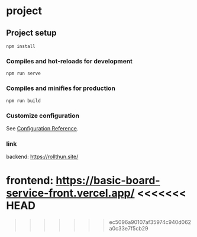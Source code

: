 # project

## Project setup
```
npm install
```

### Compiles and hot-reloads for development
```
npm run serve
```

### Compiles and minifies for production
```
npm run build
```

### Customize configuration
See [Configuration Reference](https://cli.vuejs.org/config/).

### link

backend: https://rollthun.site/

frontend: https://basic-board-service-front.vercel.app/
<<<<<<< HEAD
=======

>>>>>>> ec5096a90107af35974c940d062a0c33e7f5cb29
